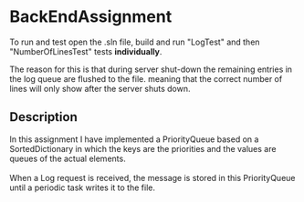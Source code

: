 # BackEndAssignment

To run and test open the .sln file, build and run "LogTest" and then "NumberOfLinesTest" tests <b>individually</b>.

The reason for this is that during server shut-down the remaining entries in the log queue are flushed to the file. meaning that the correct number of lines will only show after the server shuts down.

## Description

In this assignment I have implemented a PriorityQueue based on a SortedDictionary in which the keys are the priorities and the values are queues of the actual elements.<br>
<br>
When a Log request is received, the message is stored in this PriorityQueue until a periodic task writes it to the file.<br><br>

